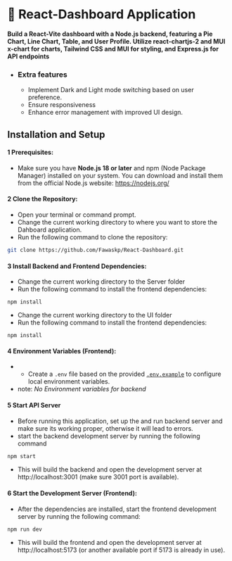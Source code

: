 # 🚀 React-Dashboard Application
__Build a React-Vite dashboard with a Node.js backend, featuring a Pie Chart, Line Chart, Table, and User Profile. Utilize react-chartjs-2 and MUI x-chart for charts, Tailwind CSS and MUI for styling, and Express.js for API endpoints__
  - ### Extra features
      - Implement Dark and Light mode switching based on user preference.
      - Ensure responsiveness
      - Enhance error management with improved UI design.
        
## Installation and Setup

#### 1 Prerequisites:
- Make sure you have __Node.js 18 or later__  and npm (Node Package Manager) installed on your system. You can download and install them from the official Node.js website: https://nodejs.org/

#### 2 Clone the Repository:

- Open your terminal or command prompt.
- Change the current working directory to where you want to store the Dahboard application.
- Run the following command to clone the repository:
```bash
git clone https://github.com/Fawaskp/React-Dashboard.git
```
#### 3 Install Backend and Frontend Dependencies:
- Change the current working directory to the Server folder
- Run the following command to install the frontend dependencies:
```bach
npm install
```
- Change the current working directory to the UI folder
- Run the following command to install the frontend dependencies:
```bach
npm install
```


#### 4 Environment Variables (Frontend):
- - Create a `.env` file based on the provided [`.env.example`](https://github.com/Fawaskp/React-Dashboard/blob/main/UI/.env.example) to configure local environment variables.
- note: _No Environment variables for backend_

#### 5 Start API Server 
- Before running this application, set up the and run backend server and make sure its working proper, otherwise  it will lead to errors.
- start the backend development server by running the following command
```bash
npm start
```
- This will build the backend and open the development server at http://localhost:3001 (make sure 3001 port is available).
  

#### 6 Start the Development Server (Frontend):
- After the dependencies are installed, start the frontend development server by running the following command:
```bash
npm run dev
```
- This will build the frontend and open the development server at http://localhost:5173 (or another available port if 5173 is already in use).
